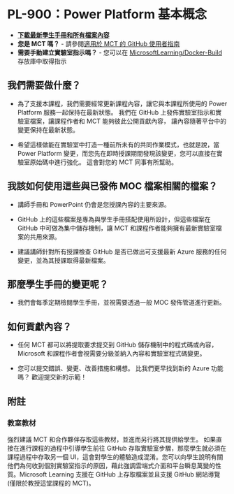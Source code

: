 ﻿# PL-900：Power Platform 基本概念

- **[下載最新學生手冊和所有檔案內容](../../releases/latest)**
- **您是 MCT 嗎？** - 請參閱[適用於 MCT 的 GitHub 使用者指南](https://microsoftlearning.github.io/MCT-User-Guide/)
- **需要手動建立實驗室指示嗎？** - 您可以在 [MicrosoftLearning/Docker-Build](https://github.com/MicrosoftLearning/Docker-Build) 存放庫中取得指示

## 我們需要做什麼？

- 為了支援本課程，我們需要經常更新課程內容，讓它與本課程所使用的 Power Platform 服務一起保持在最新狀態。  我們在 GitHub 上發佈實驗室指示和實驗室檔案，讓課程作者和 MCT 能夠彼此公開貢獻內容， 讓內容隨著平台中的變更保持在最新狀態。

- 希望這樣做能在實驗室中打造一種前所未有的共同作業模式，也就是說，當 Power Platform 變更，而您先在即時授課期間發現該變更，您可以直接在實驗室原始碼中進行強化。  這會對您的 MCT 同事有所幫助。

## 我該如何使用這些與已發佈 MOC 檔案相關的檔案？

- 講師手冊和 PowerPoint 仍會是您授課內容的主要來源。

- GitHub 上的這些檔案是專為與學生手冊搭配使用所設計，但這些檔案在 GitHub 中可做為集中儲存機制，讓 MCT 和課程作者能夠擁有最新實驗室檔案的共用來源。

- 建議講師針對所有授課檢查 GitHub 是否已做出可支援最新 Azure 服務的任何變更，並為其授課取得最新檔案。

## 那麼學生手冊的變更呢？

- 我們會每季定期檢閱學生手冊，並視需要透過一般 MOC 發佈管道進行更新。

## 如何貢獻內容？

- 任何 MCT 都可以將提取要求提交到 GitHub 儲存機制中的程式碼或內容，Microsoft 和課程作者會視需要分級並納入內容和實驗室程式碼變更。

- 您可以提交錯誤、變更、改善措施和構想。  比我們更早找到新的 Azure 功能嗎？  歡迎提交新的示範！

## 附註

### 教室教材

強烈建議 MCT 和合作夥伴存取這些教材，並進而另行將其提供給學生。  如果直接在進行課程的過程中引導學生前往 GitHub 存取實驗室步驟，那麼學生就必須在課程過程中存取另一個 UI，這會對學生的體驗造成混淆。您可以向學生說明有關他們為何收到個別實驗室指示的原因，藉此強調雲端式介面和平台瞬息萬變的性質。Microsoft Learning 支援在 GitHub 上存取檔案並且支援 GitHub 網站導覽 (僅限於教授這堂課程的 MCT)。
